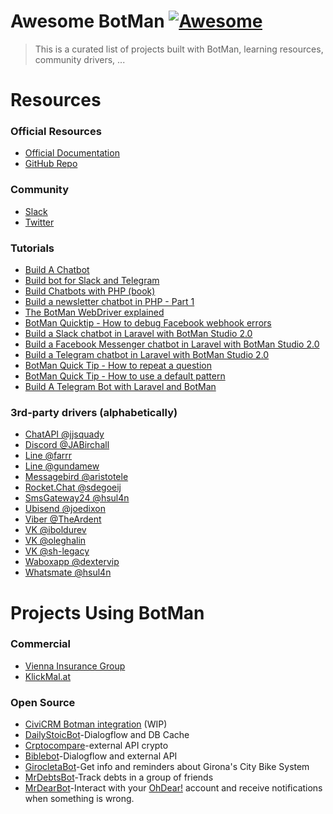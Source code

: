# Awesome BotMan [![Awesome](https://cdn.rawgit.com/sindresorhus/awesome/d7305f38d29fed78fa85652e3a63e154dd8e8829/media/badge.svg)](https://github.com/sindresorhus/awesome)

> This is a curated list of projects built with BotMan, learning resources, community drivers, ...


# Resources

### Official Resources

- [Official Documentation](https://botman.io/2.0/)
- [GitHub Repo](https://github.com/botman/botman)

### Community
- [Slack](https://slack.botman.io)
- [Twitter](https://twitter.com/botman_io)

### Tutorials
- [Build A Chatbot](https://buildachatbot.io)
- [Build bot for Slack and Telegram](https://blog.pusher.com/building-bot-using-botman-slack-telegram/)
- [Build Chatbots with PHP (book)](https://christoph-rumpel.com/build-chatbots-with-php)
- [Build a newsletter chatbot in PHP - Part 1](https://christoph-rumpel.com/2018/02/build-a-newsletter-chatbot-in-php-part-1)
- [The BotMan WebDriver explained](https://christoph-rumpel.com/2018/02/the-botman-webdriver-explained)
- [BotMan Quicktip - How to debug Facebook webhook errors](https://christoph-rumpel.com/2017/09/botman-quick-tip-how-to-debug-facebook-webhook-errors)
- [Build a Slack chatbot in Laravel with BotMan Studio 2.0](https://christoph-rumpel.com/2017/09/build-a-slack-chattbot-with-laravel-and-botman-studio)
- [Build a Facebook Messenger chatbot in Laravel with BotMan Studio 2.0](https://christoph-rumpel.com/2017/09/build-a-facebook-chatbot-with-laravel-and-botman-studio)
- [Build a Telegram chatbot in Laravel with BotMan Studio 2.0](https://christoph-rumpel.com/2017/09/build-a-telegram-chattbot-with-laravel-and-botman-studio)
- [BotMan Quick Tip - How to repeat a question](https://christoph-rumpel.com/2017/02/botman-quick-tip-how-to-repeat-a-question)
- [BotMan Quick Tip - How to use a default pattern](https://christoph-rumpel.com/2017/01/botman-quick-tip-how-to-use-a-default-pattern)
- [Build A Telegram Bot with Laravel and BotMan](https://scotch.io/tutorials/build-a-telegram-bot-with-laravel-and-botman)

### 3rd-party drivers (alphabetically)
- [ChatAPI @jjsquady](https://github.com/jjsquady/driver-chatapi)
- [Discord @JABirchall](https://github.com/JABirchall/botman-driver-discord)
- [Line @farrr](https://github.com/farrrr/driver-line)
- [Line @gundamew](https://github.com/gundamew/botman-driver-line)
- [Messagebird @aristotele](https://github.com/aristotele/botman-driver-messagebird)
- [Rocket.Chat @sdegoeij](https://github.com/sdegoeij/driver-rocketchat)
- [SmsGateway24 @hsul4n](https://github.com/hsul4n/botman-driver-smsgateway24)
- [Ubisend @joedixon](https://github.com/joedixon/botman-driver-ubisend)
- [Viber @TheArdent](https://github.com/TheArdent/botman-viber-driver)
- [VK @iboldurev](https://github.com/iboldurev/botman-driver-vk)
- [VK @oleghalin](https://github.com/oleghalin/botman-driver-vk)
- [VK @sh-legacy](https://github.com/sh-legacy/botman-vk-driver)
- [Waboxapp @dextervip](https://github.com/dextervip/botman-driver-waboxapp)
- [Whatsmate @hsul4n](https://github.com/hsul4n/botman-driver-whatsmate)

# Projects Using BotMan

### Commercial
- [Vienna Insurance Group](https://www.wienerstaedtische.at)
- [KlickMal.at](https://www.klickmal.at)

### Open Source
- [CiviCRM Botman integration](https://github.com/3sd/civicrm-chatbot) (WIP)
- [DailyStoicBot](https://github.com/Giorat/DailyStoicBot)-Dialogflow and DB Cache
- [Crptocompare](https://github.com/ammezie/cryptobot)-external API crypto
- [Biblebot](https://github.com/HackNL/biblebot)-Dialogflow and external API
- [GirocletaBot](https://github.com/Lloople/bot-girocleta)-Get info and reminders about Girona's City Bike System
- [MrDebtsBot](https://github.com/Lloople/bot-mr-debts)-Track debts in a group of friends
- [MrDearBot](https://github.com/lloople/bot-mr-dear)-Interact with your [OhDear!](https://ohdear.app) account and receive notifications when something is wrong.
